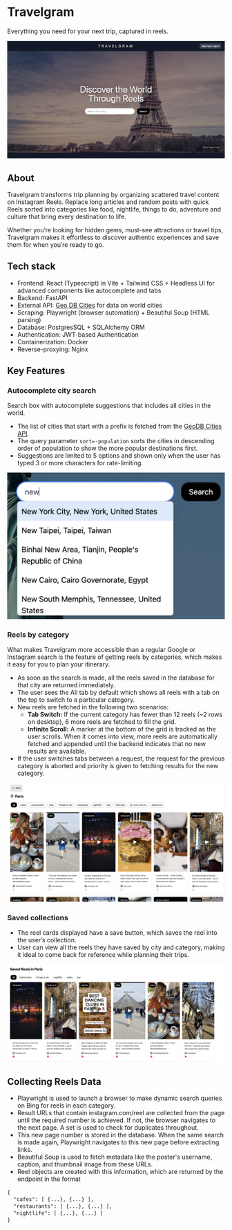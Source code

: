 # Travelgram
Everything you need for your next trip, captured in reels.

![landing](landing.png)

## About

Travelgram transforms trip planning by organizing scattered travel content on Instagram Reels. Replace long articles and random posts with quick Reels sorted into categories like food, nightlife, things to do, adventure and culture that bring every destination to life.

Whether you’re looking for hidden gems, must-see attractions or travel tips, Travelgram makes it effortless to discover authentic experiences and save them for when you’re ready to go.

## Tech stack
- Frontend: React (Typescript) in Vite + Tailwind CSS + Headless UI for advanced components like autocomplete and tabs
- Backend: FastAPI
- External API: [Geo DB Cities](https://rapidapi.com/wirefreethought/api/geodb-cities) for data on world cities
- Scraping: Playwright (browser automation) + Beautiful Soup (HTML parsing)
- Database: PostgresSQL + SQLAlchemy ORM
- Authentication: JWT-based Authentication
- Containerization: Docker
- Reverse-proxying: Nginx

## Key Features
### Autocomplete city search
Search box with autocomplete suggestions that includes all cities in the world.
- The list of cities that start with a prefix is fetched from the [GeoDB Cities API](https://rapidapi.com/wirefreethought/api/geodb-cities).
- The query parameter ``sort=-population`` sorts the cities in descending order of population to show the more popular destinations first.
- Suggestions are limited to 5 options and shown only when the user has typed 3 or more characters for rate-limiting.

![autocomplete](autocomplete.png)

### Reels by category
What makes Travelgram more accessible than a regular Google or Instagram search is the feature of getting reels by categories, which makes it easy for you to plan your itinerary.
- As soon as the search is made, all the reels saved in the database for that city are returned immediately.
- The user sees the All tab by default which shows all reels with a tab on the top to switch to a particular category.
- New reels are fetched in the following two scenarios:
  - **Tab Switch:** If the current category has fewer than 12 reels (~2 rows on desktop), 6 more reels are fetched to fill the grid.
  - **Infinite Scroll:** A marker at the bottom of the grid is tracked as the user scrolls. When it comes into view, more reels are automatically fetched and appended until the backend indicates that no new results are available.
- If the user switches tabs between a request, the request for the previous category is aborted and priority is given to fetching results for the new category.

![results-by-category](results.png)
  
### Saved collections
- The reel cards displayed have a save button, which saves the reel into the user’s collection.
- User can view all the reels they have saved by city and category, making it ideal to come back for reference while planning their trips.

![saved](saved.png)

## Collecting Reels Data
- Playwright is used to launch a browser to make dynamic search queries on Bing for reels in each category.
- Result URLs that contain instagram.com/reel are collected from the page until the required number is achieved. If not, the browser navigates to the next page. A set is used to check for duplicates throughout.
- This new page number is stored in the database. When the same search is made again, Playwright navigates to this new page before extracting links.
- Beautiful Soup is used to fetch metadata like the poster's username, caption, and thumbnail image from these URLs.
- Reel objects are created with this information, which are returned by the endpoint in the format
```
{
  "cafes": [ {...}, {...} ],
  "restaurants": [ {...}, {...} ],
  "nightlife": [ {...}, {...} ]
}
```
